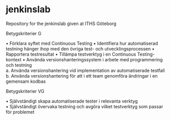 # jenkinslab
Repository for the jenkinslab given at ITHS Göteborg


Betygskriterier G 

• Förklara syftet med Continuous Testing 
• Identifiera hur automatiserad testning hänger ihop med den övriga test- och utvecklingsprocessen 
• Rapportera testresultat 
• Tillämpa testverktyg i en Continuous Testing-kontext 
•  Använda versionshanteringssystem i arbete med programmering och testning  
    a. Använda versionshantering vid implementation av automatiserade testfall 
    b. Använda versionshantering för att i ett team genomföra ändringar i en gemensam kodbas 

Betygskriterier VG    

• Självständigt skapa automatiserade tester i relevanta verktyg  
• Självständigt övervaka testning och avgöra vilket testverktyg som passar för problemet  